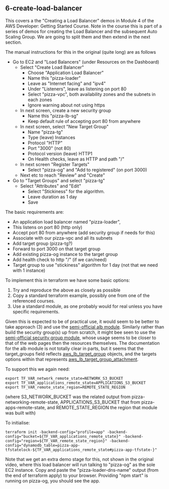 
## 6-create-load-balancer

This covers a the "Creating a Load Balancer" demos in Module 4 of the AWS Developer:
Getting Started Course. Note in the course this is part of a series of demos for
creating the Load Balancer and the subsequent Auto Scaling Group. We are going
to split them and then extend in the next section.

The manual instructions for this in the original (quite long) are as follows
- Go to EC2 and "Load Balancers" (under Resources on the Dashboard)
    - Select "Create Load Balancer"
	    - Choose "Application Load Balancer"
	    - Name this "pizza-loader"
		- Leave as "Internet facing" and "ipv4"
		- Under "Listeners", leave as listening on port 80
		- Select "pizza-vpc", both availability zones and the subnets in each zones
		- Ignore warning about not using https
	- In next screen, create a new security group
	    - Name this "pizza-lb-sg"
		- Keep default rule of accepting port 80 from anywhere
	- In next screen, select "New Target Group"
	    - Name "pizza-tg"
		- Type (leave) Instances
		- Protocol "HTTP"
		- Port "3000" (not 80)
		- Protocol version (leave) HTTP1
		- On Health checks, leave as HTTP and path "/"
	- In next screen "Register Targets"
		- Select "pizza-og" and "Add to registered" (on port 3000)
	- Next etc to reach "Review" and "Create"
- Go to "Target Groups" and select "pizza-tg"
    - Select "Attributes" and "Edit"
	    - Select "Stickiness" for the algorithm.
		- Leave duration as 1 day
		- Save

The basic requirements are:
- An application load balancer named "pizza-loader", 
- This listens on port 80 (http only)
- Accept port 80 from anywhere (add security group if needs for this)
- Associate with our pizza-vpc and all its subnets
- Add target group (pizza-tg?)
- Forward to port 3000 on that target group
- Add existing pizza-og instance to the target group
- Add health check to http "/" (if we can/need)
- Target group to use "stickiness" algorithm for 1 day (not that we need with 1 instance)

To implement this in terraform we have some basic options:
1. Try and reproduce the above as closely as possible
2. Copy a standard terraform example, possibly one from one of the referenced courses.
3. Use a standard module, as one probably would for real unless you have specific requirements.

Given this is expected to be of practical use, it would seem to be better to take approach (3)
and use the [semi-official alb module](https://registry.terraform.io/modules/terraform-aws-modules/alb/aws/latest).
Similarly rather than build the security group(s) up from scratch, it might bee seen to use
the [semi-official security group module](https://registry.terraform.io/modules/terraform-aws-modules/security-group/aws/latest),
whose usage seems to be closer to that of the web pages then the resources themselves.
The documentation for the alb module is not totally clear in parts, but it seems that
the target_groups field reflects [aws_lb_target_group](https://registry.terraform.io/providers/hashicorp/aws/latest/docs/resources/lb_target_group)
objects, and the targets options within that represents [aws_lb_target_group_attachment](https://registry.terraform.io/providers/hashicorp/aws/latest/docs/resources/lb_target_group_attachment).

To support this we again need:

    export TF_VAR_network_remote_state=NETWORK_S3_BUCKET
	export TF_VAR_applications_remote_state=APPLICATIONS_S3_BUCKET
	export TF_VAR_remote_state_region=REMOTE_STATE_REGION

(where S3_NETWORK_BUCKET was the related output from pizza-networking-remote-state,
APPLICATIONS_S3_BUCKET that from pizza-apps-remote-state, and REMOTE_STATE_REGION
the region that module was built with)

To initialise:

    terraform init -backend-config="profile=app" -backend-config="bucket=${TF_VAR_applications_remote_state}" -backend-config="region=${TF_VAR_remote_state_region}" -backend-config="dynamodb_table=pizza-app-tfstatelock-${TF_VAR_applications_remote_state#pizza-app-tfstate-}"

Note that we get an extra demo stage for this, not shown in the original video, where
this load balancer will run talking to "pizza-og" as the sole EC2 instance. Copy and
paste the "pizza-loader-dns-name" output (from the end of terraform apply) to your
browser. Providing "npm start" is running on pizza-og, you should see the app.
